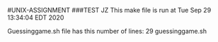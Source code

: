 #UNIX-ASSIGNMENT
###TEST JZ
This make file is run at 
Tue Sep 29 13:34:04 EDT 2020

Guessinggame.sh file has this number of lines: 
29 guessinggame.sh
